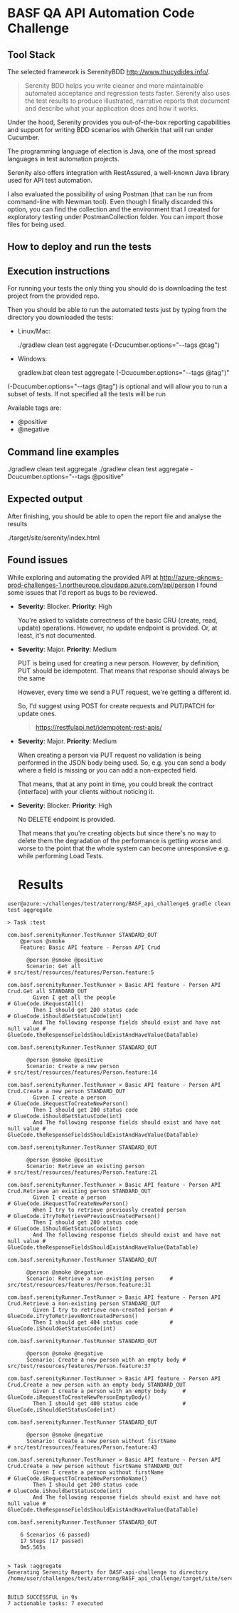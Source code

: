#  BASF QA API Automation Code Challenge

## Tool Stack
The selected framework is SerenityBDD http://www.thucydides.info/.

> Serenity BDD helps you write cleaner and more maintainable automated acceptance and regression tests faster. Serenity also uses the test results to produce illustrated, narrative reports that document and describe what your application does and how it works.

Under the hood, Serenity provides you out-of-the-box reporting capabilities and support for writing BDD scenarios with Gherkin that will run under Cucumber. 

The programming language of election is Java, one of the most spread languages in test automation projects.

Serenity also offers integration with RestAssured, a well-known Java library used for API test automation.

I also evaluated the possibility of using Postman (that can be run from command-line with Newman tool). Even though I finally discarded this option, you can find the collection and the environment that I created for exploratory testing under PostmanCollection folder. You can import those files for being used.

## How to deploy and run the tests 
  
**Execution instructions**
-------------  

For running your tests the only thing you should do is downloading the test project from the provided repo.  
  
Then you should be able to run the automated tests just by typing from the directory you downloaded the tests:  
  
* Linux/Mac:  
  
    ./gradlew clean test aggregate (-Dcucumber.options="--tags @tag")  
  
* Windows:  
  
    gradlew.bat clean test aggregate (-Dcucumber.options="--tags @tag")"  
  
(-Dcucumber.options="--tags @tag") is optional and will allow you to run a subset of tests. If not specified all the tests will be run  
  
Available tags are:  
* @positive  
* @negative

**Command line examples**
-------------  
./gradlew clean test aggregate
./gradlew clean test aggregate -Dcucumber.options="--tags @positive"

## Expected output

After finishing, you should be able to open the report file and analyse the results  
  
./target/site/serenity/index.html  

## Found issues

While exploring and automating the provided API at http://azure-qknows-prod-challenges-1.northeurope.cloudapp.azure.com/api/person I found some issues that I'd report as bugs to be reviewed.

* **Severity**: Blocker. **Priority**: High

    You're asked to validate correctness of the basic CRU (create, read, update) operations. However, no update endpoint is provided. Or, at least, it's not documented.

* **Severity**: Major. **Priority**: Medium

    PUT is being used for creating a new person. However, by definition, PUT should be idempotent. That means that response should always be the same
    
    However, every time we send a PUT request, we're getting a different id.
    
    So, I'd suggest using POST for create requests and PUT/PATCH for update ones.
	> https://restfulapi.net/idempotent-rest-apis/

* **Severity**: Major. **Priority**: Medium

    When creating a person via PUT request no validation is being performed in the JSON body being used. So, e.g. you can send a body where a field is missing or you can add a non-expected field.
    
    That means, that at any point in time, you could break the contract (interface) with your clients without noticing it.

* **Severity**: Blocker. **Priority**: High

    No DELETE endpoint is provided. 
    
    That means that you're creating objects but since there's no way to delete them the degradation of the performance is getting worse and worse to the point that the whole system can become unresponsive e.g. while performing Load Tests.
    
    
    
    # Results
    
    
```
user@azure:~/challenges/test/aterrong/BASF_api_challenge$ gradle clean test aggregate

> Task :test

com.basf.serenityRunner.TestRunner STANDARD_OUT
    @person @smoke
    Feature: Basic API feature - Person API Crud

      @person @smoke @positive
      Scenario: Get all                                                        # src/test/resources/features/Person.feature:5

com.basf.serenityRunner.TestRunner > Basic API feature - Person API Crud.Get all STANDARD_OUT
        Given I get all the people                                             # GlueCode.iRequestAll()
        Then I should get 200 status code                                      # GlueCode.iShouldGetStatusCode(int)
        And The following response fields should exist and have not null value # GlueCode.theResponseFieldsShouldExistAndHaveValue(DataTable)

com.basf.serenityRunner.TestRunner STANDARD_OUT

      @person @smoke @positive
      Scenario: Create a new person                                            # src/test/resources/features/Person.feature:14

com.basf.serenityRunner.TestRunner > Basic API feature - Person API Crud.Create a new person STANDARD_OUT
        Given I create a person                                                # GlueCode.iRequestToCreateNewPerson()
        Then I should get 200 status code                                      # GlueCode.iShouldGetStatusCode(int)
        And The following response fields should exist and have not null value # GlueCode.theResponseFieldsShouldExistAndHaveValue(DataTable)

com.basf.serenityRunner.TestRunner STANDARD_OUT

      @person @smoke @positive
      Scenario: Retrieve an existing person                                    # src/test/resources/features/Person.feature:21

com.basf.serenityRunner.TestRunner > Basic API feature - Person API Crud.Retrieve an existing person STANDARD_OUT
        Given I create a person                                                # GlueCode.iRequestToCreateNewPerson()
        When I try to retrieve previously created person                       # GlueCode.iTryToRetrievePreviousCreatedPerson()
        Then I should get 200 status code                                      # GlueCode.iShouldGetStatusCode(int)
        And The following response fields should exist and have not null value # GlueCode.theResponseFieldsShouldExistAndHaveValue(DataTable)

com.basf.serenityRunner.TestRunner STANDARD_OUT

      @person @smoke @negative
      Scenario: Retrieve a non-existing person     # src/test/resources/features/Person.feature:31

com.basf.serenityRunner.TestRunner > Basic API feature - Person API Crud.Retrieve a non-existing person STANDARD_OUT
        Given I try to retrieve non-created person # GlueCode.iTryToRetrieveNonCreatedPerson()
        Then I should get 404 status code          # GlueCode.iShouldGetStatusCode(int)

com.basf.serenityRunner.TestRunner STANDARD_OUT

      @person @smoke @negative
      Scenario: Create a new person with an empty body # src/test/resources/features/Person.feature:37

com.basf.serenityRunner.TestRunner > Basic API feature - Person API Crud.Create a new person with an empty body STANDARD_OUT
        Given I create a person with an empty body     # GlueCode.iRequestToCreateNewPersonEmptyBody()
        Then I should get 400 status code              # GlueCode.iShouldGetStatusCode(int)

com.basf.serenityRunner.TestRunner STANDARD_OUT

      @person @smoke @negative
      Scenario: Create a new person without fisrtName                          # src/test/resources/features/Person.feature:43

com.basf.serenityRunner.TestRunner > Basic API feature - Person API Crud.Create a new person without fisrtName STANDARD_OUT
        Given I create a person without firstName                              # GlueCode.iRequestToCreateNewPersonNoName()
        Then I should get 200 status code                                      # GlueCode.iShouldGetStatusCode(int)
        And The following response fields should exist and have not null value # GlueCode.theResponseFieldsShouldExistAndHaveValue(DataTable)

com.basf.serenityRunner.TestRunner STANDARD_OUT

    6 Scenarios (6 passed)
    17 Steps (17 passed)
    0m5.565s


> Task :aggregate
Generating Serenity Reports for BASF-api-challenge to directory /home/user/challenges/test/aterrong/BASF_api_challenge/target/site/serenity


BUILD SUCCESSFUL in 9s
7 actionable tasks: 7 executed
```
